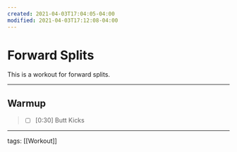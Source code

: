```yaml
---
created: 2021-04-03T17:04:05-04:00
modified: 2021-04-03T17:12:08-04:00
---
```


# Forward Splits

This is a workout for forward splits.

---

## Warmup

>- [ ] [0:30] Butt Kicks

---

tags: [[Workout]]